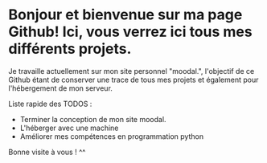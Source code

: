# Bonjour et bienvenue sur ma page Github! Ici, vous verrez ici tous mes différents projets.

Je travaille actuellement sur mon site personnel "moodal.", l'objectif de ce Github étant de conserver une trace de tous mes projets et également pour l'hébergement de mon serveur.

Liste rapide des TODOS :

* Terminer la conception de mon site moodal.
* L'héberger avec une machine
* Améliorer mes compétences en programmation python

Bonne visite à vous ! ^^ 

<!---
Azuneer/Azuneer is a ✨ special ✨ repository because its `README.md` (this file) appears on your GitHub profile.
You can click the Preview link to take a look at your changes.
--->
